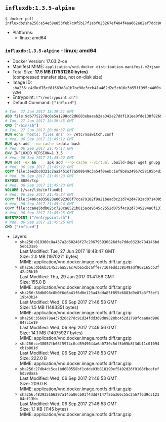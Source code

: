 ## `influxdb:1.3.5-alpine`

```console
$ docker pull influxdb@sha256:e54e59e853feb7c0f5b17f1abf023267ef484f4aa662e82af7ddc86e4c4c209a
```

-	Platforms:
	-	linux; amd64

### `influxdb:1.3.5-alpine` - linux; amd64

-	Docker Version: 17.03.2-ce
-	Manifest MIME: `application/vnd.docker.distribution.manifest.v2+json`
-	Total Size: **17.5 MB (17531280 bytes)**  
	(compressed transfer size, not on-disk size)
-	Image ID: `sha256:c4d0c076cf81663d8a1b7be90e3ccb41a462d2e5cb10e3b55ff995c4460b826e`
-	Entrypoint: `["\/entrypoint.sh"]`
-	Default Command: `["influxd"]`

```dockerfile
# Tue, 27 Jun 2017 18:39:21 GMT
ADD file:9d67752278c0e5a1298cd2d6603ebaaab2aa342e27ddf191ee0fde138f82698c in / 
# Tue, 27 Jun 2017 18:39:45 GMT
CMD ["/bin/sh"]
# Tue, 27 Jun 2017 20:00:37 GMT
RUN echo 'hosts: files dns' >> /etc/nsswitch.conf
# Wed, 06 Sep 2017 21:45:12 GMT
RUN apk add --no-cache tzdata bash
# Wed, 06 Sep 2017 21:45:17 GMT
ENV INFLUXDB_VERSION=1.3.5
# Wed, 06 Sep 2017 21:45:22 GMT
RUN set -ex &&     apk add --no-cache --virtual .build-deps wget gnupg tar ca-certificates &&     update-ca-certificates &&     for key in         05CE15085FC09D18E99EFB22684A14CF2582E0C5 ;     do         gpg --keyserver ha.pool.sks-keyservers.net --recv-keys "$key" ||         gpg --keyserver pgp.mit.edu --recv-keys "$key" ||         gpg --keyserver keyserver.pgp.com --recv-keys "$key" ;     done &&     wget -q https://dl.influxdata.com/influxdb/releases/influxdb-${INFLUXDB_VERSION}-static_linux_amd64.tar.gz.asc &&     wget -q https://dl.influxdata.com/influxdb/releases/influxdb-${INFLUXDB_VERSION}-static_linux_amd64.tar.gz &&     gpg --batch --verify influxdb-${INFLUXDB_VERSION}-static_linux_amd64.tar.gz.asc influxdb-${INFLUXDB_VERSION}-static_linux_amd64.tar.gz &&     mkdir -p /usr/src &&     tar -C /usr/src -xzf influxdb-${INFLUXDB_VERSION}-static_linux_amd64.tar.gz &&     rm -f /usr/src/influxdb-*/influxdb.conf &&     chmod +x /usr/src/influxdb-*/* &&     cp -a /usr/src/influxdb-*/* /usr/bin/ &&     rm -rf *.tar.gz* /usr/src /root/.gnupg &&     apk del .build-deps
# Wed, 06 Sep 2017 21:45:22 GMT
COPY file:3ee2bc0321c2aa2451df7a508649c3a54f0eebc1ef9b8a24967c58105b4d3160 in /etc/influxdb/influxdb.conf 
# Wed, 06 Sep 2017 21:45:23 GMT
EXPOSE 8086/tcp
# Wed, 06 Sep 2017 21:45:23 GMT
VOLUME [/var/lib/influxdb]
# Wed, 06 Sep 2017 21:45:24 GMT
COPY file:5406ca035828e0692366f7cca79182f9a21bead3c21d742d4792ad07140052f8 in /entrypoint.sh 
# Wed, 06 Sep 2017 21:45:24 GMT
COPY file:cca8e5bdb025c728ca8521b015ace9545c2552d075f4c92d7345294a6f1371c2 in /init-influxdb.sh 
# Wed, 06 Sep 2017 21:45:25 GMT
ENTRYPOINT ["/entrypoint.sh"]
# Wed, 06 Sep 2017 21:45:25 GMT
CMD ["influxd"]
```

-	Layers:
	-	`sha256:019300c8a437a2d60248f27c206795930626dfe7ddc0323d734143bd5eb131a6`  
		Last Modified: Tue, 27 Jun 2017 18:48:47 GMT  
		Size: 2.0 MB (1970271 bytes)  
		MIME: application/vnd.docker.image.rootfs.diff.tar.gzip
	-	`sha256:dbb6b314535aa55ac76b65cbcaffe7710aedd338149adf862165cb3f42a25b10`  
		Last Modified: Thu, 29 Jun 2017 01:41:56 GMT  
		Size: 155.0 B  
		MIME: application/vnd.docker.image.rootfs.diff.tar.gzip
	-	`sha256:38db098c8b0f6e6b41f6d0e123a43dda85f895e6883d9e87a3f75ef119b43b24`  
		Last Modified: Wed, 06 Sep 2017 21:46:53 GMT  
		Size: 1.5 MB (1483351 bytes)  
		MIME: application/vnd.docker.image.rootfs.diff.tar.gzip
	-	`sha256:3566978a437d26d27dc91d24fdd369d89820bc452d1798fdaa8ad906847c1e19`  
		Last Modified: Wed, 06 Sep 2017 21:46:56 GMT  
		Size: 14.1 MB (14075927 bytes)  
		MIME: application/vnd.docker.image.rootfs.diff.tar.gzip
	-	`sha256:ce38057fb63f5974c0cd5949044a6a0730c5df5b65b8f3db11c01094cb1b801d`  
		Last Modified: Wed, 06 Sep 2017 21:46:53 GMT  
		Size: 222.0 B  
		MIME: application/vnd.docker.image.rootfs.diff.tar.gzip
	-	`sha256:27db4dc5ca1bd680558bf1cdde03b818190ef5492d26f0108fbcefefbd59daaa`  
		Last Modified: Wed, 06 Sep 2017 21:46:53 GMT  
		Size: 209.0 B  
		MIME: application/vnd.docker.image.rootfs.diff.tar.gzip
	-	`sha256:483935166297a14ba86cb01f4ddd7147f26a366c55c2a67f6d9c312104ef13bb`  
		Last Modified: Wed, 06 Sep 2017 21:46:53 GMT  
		Size: 1.1 KB (1145 bytes)  
		MIME: application/vnd.docker.image.rootfs.diff.tar.gzip
